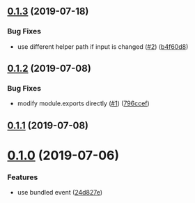 <a name="0.1.3"></a>
## [0.1.3](https://github.com/kei-ito/parcel-plugin-esifycss/compare/v0.1.2...v0.1.3) (2019-07-18)


### Bug Fixes

* use different helper path if input is changed ([#2](https://github.com/kei-ito/parcel-plugin-esifycss/issues/2)) ([b4f60d8](https://github.com/kei-ito/parcel-plugin-esifycss/commit/b4f60d8))



<a name="0.1.2"></a>
## [0.1.2](https://github.com/kei-ito/parcel-plugin-esifycss/compare/v0.1.1...v0.1.2) (2019-07-08)


### Bug Fixes

* modify module.exports directly ([#1](https://github.com/kei-ito/parcel-plugin-esifycss/issues/1)) ([796ccef](https://github.com/kei-ito/parcel-plugin-esifycss/commit/796ccef))



<a name="0.1.1"></a>
## [0.1.1](https://github.com/kei-ito/parcel-plugin-esifycss/compare/v0.1.0...v0.1.1) (2019-07-08)



<a name="0.1.0"></a>
# [0.1.0](https://github.com/kei-ito/parcel-plugin-esifycss/compare/24d827e...v0.1.0) (2019-07-06)


### Features

* use bundled event ([24d827e](https://github.com/kei-ito/parcel-plugin-esifycss/commit/24d827e))



